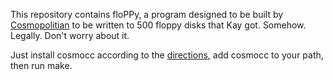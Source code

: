 This repository contains floPPy, a program designed to be built by [Cosmopolitian](https://justine.lol/ape.html) to be written to 500 floppy disks that Kay got.  Somehow.  Legally.  Don't worry about it.

Just install cosmocc according to the [directions](https://github.com/jart/cosmopolitan), add cosmocc to your path, then run make.